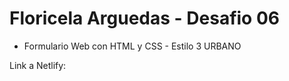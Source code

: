 # Floricela Arguedas - Desafio 06

* Formulario Web con HTML y CSS - Estilo 3 URBANO

Link a Netlify:
```  

